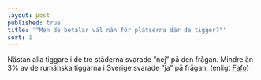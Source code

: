 ```yaml
---
layout: post
published: true
title: '"Men de betalar väl nån för platserna där de tigger?"'
sort: 1
---
```






Nästan alla tiggare i de tre städerna svarade ”nej” på den frågan. Mindre än 3% av de rumänska tiggarna i Sverige svarade ”ja” på frågan. (enligt [Fafo](http://fafo.no/images/pub/2015/954-innmat-trykk.pdf "Fafo - When poverty meets affluence s 80"))
